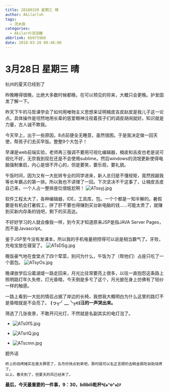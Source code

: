 ```yaml
---
title: 20180328 星期三 晴
author: Akilarlxh
tags:
  - 流水账
categories:
  - Akilarの泡泡糖
abbrlink: 6b9759b0
date: 2018-03-28 08:46:00
---
```

# 3月28日 星期三 晴

杭州的夏天已经到了

昨晚睡得很晚，比绝大多数时候都晚，在可以预见的将来，大概只会更晚。护发固发了解一下。

昨天下午的马哲课学会了如何用唯物主义思想来证明楠皮吉皮赵皮是我儿子这一论点。具体操作是坦然地用长辈的慈爱眼神注视着孩子们的调皮胡闹就好。知识就是力量，古人诚不欺我。

今天早上，出于一些原因，8点前便全无睡意，虽然很困。于是我决定做一回天使，帮孩子们去买早饭。整整9个大包子！

早课是web前端实验，老师再三强调不要用可视化编辑器，楠皮和吉皮也老是说可视化不好，无奈我到现在还是不会使用sublime。然后windows的流氓更新使得电脑强制重启，内心是很不开心的，但是要笑，要乐观，要礼貌。

午饭时间，因为又有一大批转专业的同学进来，新人总归是不懂规矩，竟然觊觎我等长年霸占的第一排。所以我也不讲理了一回。下次坚决不干这事了，让楠皮吉皮自己来，一个人占一整排座位很尴尬啊！
![ATssyj.jpg](https://s2.ax1x.com/2019/04/10/ATssyj.jpg)

软件工程太大了，各种编辑器，IDE，工具库，包。一个个都是一知半解的。暑假要是有机会打暑假工，拼了肝不要也得赚到买台新电脑的钱……可能太贵了，就赚到买新内存条的钱吧，剩下的买高达。

不好好学习的人就会像我一样，到今天才知道原来JSP是指JAVA Server Pages，而不是Javascript。

鉴于JSP至今没有发课本，所以我的手机电量把控得可以说是相当霸气了。牙败，充电宝放在寝室了。
![ATsDSg.jpg](https://s2.ax1x.com/2019/04/10/ATsDSg.jpg)

晚饭豪气地在食堂点了四个荤菜，别问为什么，午饭为了（帮他们）占座只吃了一个面包。
![ATsyOs.jpg](https://s2.ax1x.com/2019/04/10/ATsyOs.jpg)

晚课放学后沿着湖堤一路走回来，月光比往常要亮上很多，以往一直抱怨这条路上照明路灯年久失修，灯光昏暗，今天倒是多亏了这个，月光披在身上仿佛有了轻纱一样的触感。

一路上看到一大批的情侣占据了岸边的长椅，我想我大概明白为什么这里的路灯不是昏暗就是不会亮了。
**(っ╥╯﹏╰╥c)汪的一声哭出来。**

筛选了几张夜景，不敢开闪光灯，不然就是名副其实的电灯泡了。
- ![ATs0fS.jpg](https://s2.ax1x.com/2019/04/10/ATs0fS.jpg)

- ![ATsrlQ.jpg](https://s2.ax1x.com/2019/04/10/ATsrlQ.jpg)

- ![ATscmn.jpg](https://s2.ax1x.com/2019/04/10/ATscmn.jpg)

题外话
```
桥上的烧烤摊实在是太罪恶了，五月份快点到来吧，那时就可以名正言顺的去韩金阁吃自助烧烤了。
以上，春天到了，但夏天的风已经来了。
```

**最后，今天最重要的一件事，9：30，bilibili乾杯٩(๑^o^๑)۶**